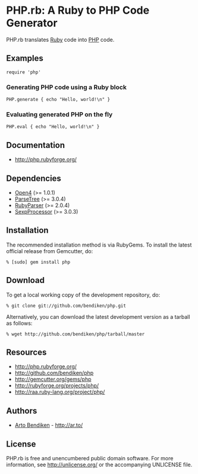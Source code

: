 PHP.rb: A Ruby to PHP Code Generator
====================================

PHP.rb translates [Ruby](http://www.ruby-lang.org/) code into
[PHP](http://www.php.net/) code.

Examples
--------

    require 'php'

### Generating PHP code using a Ruby block

    PHP.generate { echo "Hello, world!\n" }

### Evaluating generated PHP on the fly

    PHP.eval { echo "Hello, world!\n" }

Documentation
-------------

* <http://php.rubyforge.org/>

Dependencies
------------

* [Open4](http://gemcutter.org/gems/open4) (>= 1.0.1)
* [ParseTree](http://gemcutter.org/gems/) (>= 3.0.4)
* [RubyParser](http://gemcutter.org/gems/) (>= 2.0.4)
* [SexpProcessor](http://gemcutter.org/gems/sexp_processor) (>= 3.0.3)

Installation
------------

The recommended installation method is via RubyGems. To install the latest
official release from Gemcutter, do:

    % [sudo] gem install php

Download
--------

To get a local working copy of the development repository, do:

    % git clone git://github.com/bendiken/php.git

Alternatively, you can download the latest development version as a tarball
as follows:

    % wget http://github.com/bendiken/php/tarball/master

Resources
---------

* <http://php.rubyforge.org/>
* <http://github.com/bendiken/php>
* <http://gemcutter.org/gems/php>
* <http://rubyforge.org/projects/php/>
* <http://raa.ruby-lang.org/project/php/>

Authors
-------

* [Arto Bendiken](mailto:arto.bendiken@gmail.com) - <http://ar.to/>

License
-------

PHP.rb is free and unencumbered public domain software. For more
information, see <http://unlicense.org/> or the accompanying UNLICENSE file.
